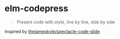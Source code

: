 # elm-codepress
> Present code with style, line by line, side by side

Inspired by [thejameskyle/spectacle-code-slide](https://github.com/thejameskyle/spectacle-code-slide)
